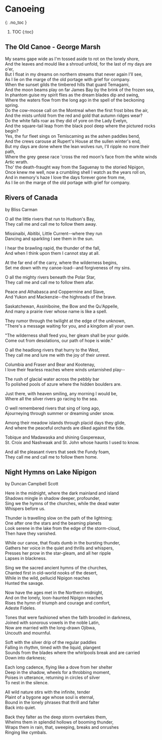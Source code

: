 # Canoeing
{: .no_toc }

1. TOC
{:toc}

## The Old Canoe - George Marsh

My seams gape wide as I'm tossed aside to rot on the lonely shore,  
And the leaves and mould like a shroud unfold, for the last of my days are o'er,  
But I float in my dreams on northern streams that never again I'll see,  
As I lie on the marge of the old portage with grief for company.  
When the sunset gilds the timbered hills that guard Temagami,  
And the moon beams play on far James Bay by the brink of the frozen sea,  
In phantom guise my spirit flies as the dream blades dip and swing,  
Where the waters flow from the long ago in the spell of the beckoning spring.  
Do the cow-moose call on the Montreal when the first frost bites the air,  
And the mists unfold from the red and gold that autumn ridges wear?  
Do the white falls roar as they did of yore on the Lady Evelyn,  
And the square-tail leap from the black pool deep where the pictured rocks begin?  
Yes, the fur fleet sings on Temiscaming as the ashen paddles bend,  
And the crews carouse at Rupert's House at the sullen winter's end,  
But my days are done where the lean wolves run, I'll ripple no more their path,  
Where the grey geese race 'cross the red moon's face from the white winds Artic wrath.  
Tho' the death-fraught way from the Saguenay to the storied Nipigon,  
Once knew me well, now a crumbling shell I watch as the years roll on,  
And in memory's haze I love the days forever gone from me,  
As I lie on the marge of the old portage with grief for company.  

## Rivers of Canada
by Bliss Carman

O all the little rivers that run to Hudson's Bay,  
They call me and call me to follow them away.  

Missinaibi, Abitibi, Little Current--where they run  
Dancing and sparkling I see them in the sun.  

I hear the brawling rapid, the thunder of the fall,  
And when I think upon them I cannot stay at all.  

At the far end of the carry, where the wilderness begins,  
Set me down with my canoe-load--and forgiveness of my sins.  

O all the mighty rivers beneath the Polar Star,  
They call me and call me to follow them afar.  

Peace and Athabasca and Coppermine and Slave,  
And Yukon and Mackenzie--the highroads of the brave.  

Saskatchewan, Assiniboine, the Bow and the Qu'Appelle,  
And many a prairie river whose name is like a spell.  

They rumor through the twilight at the edge of the unknown,  
"There's a message waiting for you, and a kingdom all your own.  

"The wilderness shall feed you, her gleam shall be your guide.  
Come out from desolations, our path of hope is wide."  

O all the headlong rivers that hurry to the West,  
They call me and lure me with the joy of their unrest.  

Columbia and Fraser and Bear and Kootenay,  
I love their fearless reaches where winds untarnished play--  

The rush of glacial water across the pebbly bar  
To polished pools of azure where the hidden boulders are.  

Just there, with heaven smiling, any morning I would be,  
Where all the silver rivers go racing to the sea.  

O well remembered rivers that sing of long ago,  
Ajourneying through summer or dreaming under snow.  

Among their meadow islands through placid days they glide,  
And where the peaceful orchards are diked against the tide.  

Tobique and Madawaska and shining Gaspereaux,  
St. Croix and Nashwaak and St. John whose haunts I used to know.  

And all the pleasant rivers that seek the Fundy foam,  
They call me and call me to follow them home.  

## Night Hymns on Lake Nipigon
by Duncan Campbell Scott

Here in the midnight, where the dark mainland and island  
Shadows mingle in shadow deeper, profounder,  
Sing we the hymns of the churches, while the dead water  
Whispers before us.  

Thunder is travelling slow on the path of the lightning;  
One after one the stars and the beaming planets  
Look serene in the lake from the edge of the storm-cloud,  
Then have they vanished.  

While our canoe, that floats dumb in the bursting thunder,  
Gathers her voice in the quiet and thrills and whispers,  
Presses her prow in the star-gleam, and all her ripple  
Lapses in blackness.  

Sing we the sacred ancient hymns of the churches,  
Chanted first in old-world nooks of the desert,  
While in the wild, pellucid Nipigon reaches  
Hunted the savage.  

Now have the ages met in the Northern midnight,  
And on the lonely, loon-haunted Nipigon reaches  
Rises the hymn of triumph and courage and comfort,  
Adeste Fideles.  

Tones that were fashioned when the faith brooded in darkness,  
Joined with sonorous vowels in the noble Latin,  
Now are married with the long-drawn Ojibwa,  
Uncouth and mournful.  

Soft with the silver drip of the regular paddles  
Falling in rhythm, timed with the liquid, plangent  
Sounds from the blades where the whirlpools break and are carried   
Down into darkness;  

Each long cadence, flying like a dove from her shelter  
Deep in the shadow, wheels for a throbbing moment,  
Poises in utterance, returning in circles of silver  
To nest in the silence.  

All wild nature stirs with the infinite, tender  
Plaint of a bygone age whose soul is eternal,  
Bound in the lonely phrases that thrill and falter  
Back into quiet.  

Back they falter as the deep storm overtakes them,  
Whelms them in splendid hollows of booming thunder,  
Wraps them in rain, that, sweeping, breaks and onrushes  
Ringing like cymbals.  


